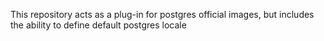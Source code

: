 This repository acts as a plug-in for postgres official images, but includes the ability to define default postgres locale